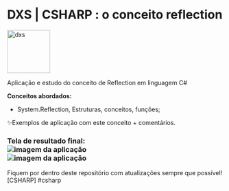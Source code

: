 # DXS | CSHARP : o conceito reflection
<img src="https://dataxstudios.com.br/assets/images/logo_DXS_400_190.png" alt="dxs" width="100"/> 

Aplicação e estudo do conceito de Reflection em linguagem C#

  **Conceitos abordados:**  
- System.Reflection, Estruturas, conceitos, funções;  

✨Exemplos de aplicação com este conceito + comentários.

### Tela de resultado final:<br>![imagem da aplicação](https://dataxstudios.com.br/assets/images/github/csharp_reflection_1.PNG)<br>![imagem da aplicação](https://dataxstudios.com.br/assets/images/github/csharp_reflection_2.PNG)

Fiquem por dentro deste repositório com atualizações sempre que possível!  
[CSHARP] #csharp
